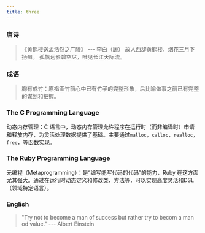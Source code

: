 ```yaml
---
title: three
---
```


### 唐诗
> 《黄鹤楼送孟浩然之广陵》 --- 李白（唐）
> 故人西辞黄鹤楼，烟花三月下扬州。
> 孤帆远影碧空尽，唯见长江天际流。

### 成语
> 胸有成竹：原指画竹前心中已有竹子的完整形象，后比喻做事之前已有完整的谋划和把握。

### The C Programming Language
动态内存管理：C 语言中，动态内存管理允许程序在运行时（而非编译时）申请和释放内存，为灵活处理数据提供了基础。主要通过`malloc`，`calloc`，`realloc`，`free`，等函数实现。

### The Ruby Programming Language
元编程（Metaprogramming）：是“编写能写代码的代码”的能力，Ruby 在这方面尤其强大。通过在运行时动态定义和修改类、方法等，可以实现高度灵活和DSL（领域特定语言）。

### English
> "Try not to become a man of success but rather try to becom a man od value."  --- Albert Einstein
